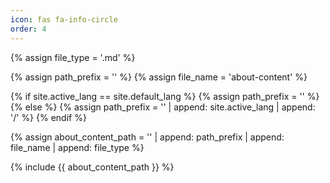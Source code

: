 ```yaml
---
icon: fas fa-info-circle
order: 4
---
```


<!-- The file type (.md or .html) of about-content -->
{% assign file_type = '.md' %}

{% assign path_prefix = '' %}
{% assign file_name = 'about-content' %}

{% if site.active_lang == site.default_lang %}
  {% assign path_prefix = '' %}
{% else %}
  {% assign path_prefix = '' | append: site.active_lang | append: '/' %}
{% endif %}

{% assign about_content_path = '' | append: path_prefix | append: file_name | append: file_type %}

{% include {{ about_content_path }} %}
